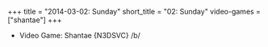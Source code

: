 +++
title = "2014-03-02: Sunday"
short_title = "02: Sunday"
video-games = ["shantae"]
+++


* Video Game: Shantae {N3DSVC} /b/